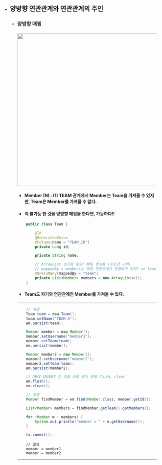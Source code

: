 - ## 양방향 연관관계와 연관관계의 주인
  - ### 양방향 매핑 <br><br> <img src="https://user-images.githubusercontent.com/35948339/144367251-3ba30f06-d19b-44f6-a94b-4d295c5fed33.png" width=500>
    - #### Member (N) : (1) TEAM 관계에서 Member는 Team을 가져올 수 있지만, Team은 Member를 가져올 수 없다.
    - #### 이 불가능 한 것을 양방향 매핑을 한다면, 가능하다‼
    ``` java
        public class Team {

            @Id
            @GeneratedValue
            @Column(name = "TEAM_ID")
            private Long id;

            private String name;

            // ArrayList 초기화 중요! NPE 방지용 (무조건 기억)
            // mappedBy = members는 뭐랑 연관관계가 연결되어 있지? => team
            @OneToMany(mappedBy = "team")
            private List<Member> members = new ArrayList<>();
        }
    ```
    - #### Team도 자기와 연관관계인 Member를 가져올 수 있다.
    -----
    ``` java
        // 저장
        Team team = new Team();
        team.setName("TEAM A");
        em.persist(team);

        Member member = new Member();
        member.setUsername("member1");
        member.setTeam(team);
        em.persist(member);

        Member member2 = new Member();
        member2.setUsername("member2");
        member2.setTeam(team);
        em.persist(member2);

        // DB에 INSERT 한 것을 바로 보기 위해 flush, clear
        em.flush();
        em.clear();

        // 조회
        Member findMember = em.find(Member.class, member.getId());

        List<Member> members = findMember.getTeam().getMembers();

        for (Member m : members) {
            System.out.println("member = " + m.getUsername());
        }

        tx.commit();
    ```
    ```
        // 결과
        member = member1
        member = member2
    ```
    --------
